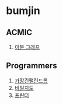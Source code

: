 # bumjin


## ACMIC
1. [이분 그래프](problems/이분그래프) 


## Programmers
1. [가장긴팰린드롬](problems/가장긴팰린드롬)
2. [비밀지도](problems/비밀지도/README.md)
3. [프린터](problems/프린터/README.md)